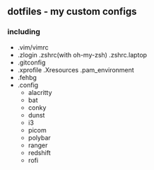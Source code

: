 ## dotfiles - my custom configs

### including
- .vim/vimrc
- .zlogin .zshrc(with oh-my-zsh) .zshrc.laptop
- .gitconfig
- .xprofile .Xresources .pam_environment
- .fehbg
- .config
    - alacritty
    - bat
    - conky
    - dunst
    - i3
    - picom
    - polybar
    - ranger
    - redshift
    - rofi

